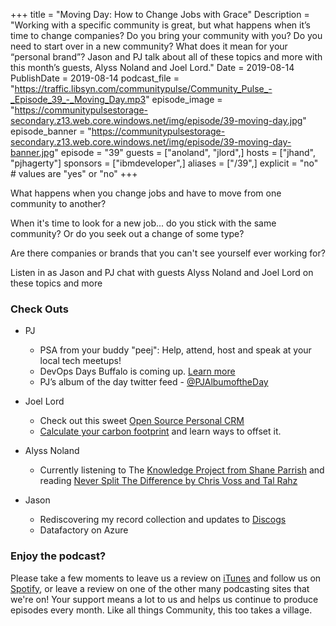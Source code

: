 +++
title = "Moving Day: How to Change Jobs with Grace"
Description = "Working with a specific community is great, but what happens when it’s time to change companies? Do you bring your community with you? Do you need to start over in a new community? What does it mean for your “personal brand”? Jason and PJ talk about all of these topics and more with this month’s guests, Alyss Noland and Joel Lord."
Date = 2019-08-14
PublishDate = 2019-08-14
podcast_file = "https://traffic.libsyn.com/communitypulse/Community_Pulse_-_Episode_39_-_Moving_Day.mp3"
episode_image = "https://communitypulsestorage-secondary.z13.web.core.windows.net/img/episode/39-moving-day.jpg"
episode_banner = "https://communitypulsestorage-secondary.z13.web.core.windows.net/img/episode/39-moving-day-banner.jpg"
episode = "39"
guests = ["anoland", "jlord",]
hosts = ["jhand", "pjhagerty"]
sponsors = ["ibmdeveloper",]
aliases = ["/39",]
explicit = "no" # values are "yes" or "no"
+++

What happens when you change jobs and have to move from one community to another?

When it's time to look for a new job... do you stick with the same community? Or do you seek out a change of some type?

Are there companies or brands that you can't see yourself ever working for?

Listen in as Jason and PJ chat with guests Alyss Noland and Joel Lord on these topics and more


### Check Outs

* PJ
  * PSA from your buddy "peej": Help, attend, host and speak at your local tech meetups!
  * DevOps Days Buffalo is coming up. [Learn more](https://devopsdays.org/events/2019-buffalo/welcome/)
  * PJ’s album of the day twitter feed - [@PJAlbumoftheDay](https://twitter.com/PJAlbumoftheDay)


* Joel Lord
  * Check out this sweet [Open Source Personal CRM](https://www.monicahq.com/)
  * [Calculate your carbon footprint](https://less.ca) and learn ways to offset it.


* Alyss Noland
  * Currently listening to The [Knowledge Project from Shane Parrish](https://fs.blog/the-knowledge-project/) and reading [Never Split The Difference by Chris Voss and Tal Rahz](https://www.amazon.com/Never-Split-Difference-Negotiating-Depended/dp/B01COR1GM2/ref=sr_1_fkmr0_1?keywords=Never+Split+The+Difference+by+Chris+Voss+and+Tal+Rahz&qid=1565809314&s=gateway&sr=8-1-fkmr0)


* Jason
  * Rediscovering my record collection and updates to [Discogs](https://www.discogs.com)
  * Datafactory on Azure


### Enjoy the podcast?
Please take a few moments to leave us a review on [iTunes](https://itunes.apple.com/us/podcast/community-pulse/id1218368182?mt=2) and follow us on [Spotify](https://open.spotify.com/show/3I7g5WfMSgpWu38zZMjet?si=565TMb81SaWwrJYbAIeOxQ), or leave a review on one of the other many podcasting sites that we're on! Your support means a lot to us and helps us continue to produce episodes every month. Like all things Community, this too takes a village.
